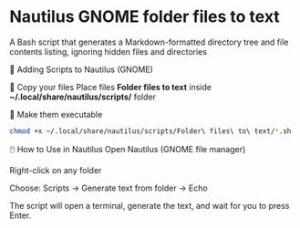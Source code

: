 # Nautilus GNOME folder files to text

A Bash script that generates a Markdown-formatted directory tree and file contents listing, ignoring hidden files and directories

📁 Adding Scripts to Nautilus (GNOME)

🔹 Copy your files
Place files **Folder files to text** inside **~/.local/share/nautilus/scripts/** folder

🔹 Make them executable
```bash
chmod +x ~/.local/share/nautilus/scripts/Folder\ files\ to\ text/*.sh
```


🖱️ How to Use in Nautilus
Open Nautilus (GNOME file manager)

Right-click on any folder

Choose: Scripts → Generate text from folder → Echo

The script will open a terminal, generate the text, and wait for you to press Enter.
